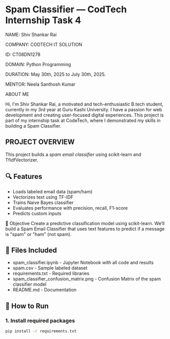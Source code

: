 # Spam Classifier — CodTech Internship Task 4

NAME: Shiv Shankar Rai

COMPANY: CODTECH IT SOLUTION

ID: CT08DN1278

DOMAIN: Python Programming

DURATION: May 30th, 2025 to July 30th, 2025.

MENTOR: Neela Santhosh Kumar

ABOUT ME

Hi, I'm Shiv Shankar Rai, a motivated and tech-enthusiastic B.tech student, currently in my 3rd year at Guru Kashi University. I have a passion for web development and creating user-focused digital experiences. This project is part of my internship task at CodeTech, where I demonstrated my skills in building a Spam Classifier.

## PROJECT OVERVIEW
This project builds a *spam email classifier* using scikit-learn and TfidfVectorizer.

## 🔍 Features
- Loads labeled email data (spam/ham)
- Vectorizes text using TF-IDF
- Trains Naive Bayes classifier
- Evaluates performance with precision, recall, F1-score
- Predicts custom inputs

🎯 Objective
Create a predictive classification model using scikit-learn.
We’ll build a Spam Email Classifier that uses text features to predict if a message is "spam" or "ham" (not spam).

## 📁 Files Included
- spam_classifier.ipynb - Jupyter Notebook with all code and results
- spam.csv - Sample labeled dataset
- requirements.txt - Required libraries
- spam_classifier_confusion_matrix.png - Confusion Matrix of the spam classifier model
- README.md - Documentation

## 🚀 How to Run

### 1. Install required packages
```bash
pip install -r requirements.txt
